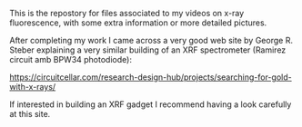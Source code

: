 This is the repostory for files associated to my videos on x-ray fluorescence, with some extra information or more detailed pictures.

After completing my work I came across a very good web site by George R.  Steber explaining a very similar  building of an XRF spectrometer (Ramirez circuit amb BPW34 photodiode):

https://circuitcellar.com/research-design-hub/projects/searching-for-gold-with-x-rays/

If interested in building an XRF gadget I recommend having a look carefully at this site.
